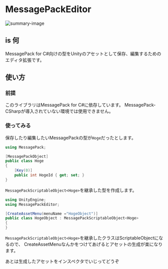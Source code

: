 # MessagePackEditor

![summary-image](https://enrike3.blob.core.windows.net/images/Union2.PNG)

## is 何

MessagePack for C#向けの型をUnityのアセットとして保存、編集するためのエディタ拡張です。

## 使い方

### 前提

このライブラリはMessagePack for C#に依存しています。
MessagePack-CSharpが導入されていない環境では使用できません。

### 使ってみる

保存したり編集したいMessagePackの型が`Hoge`だったとします。

```csharp
using MessagePack;

[MessagePackObject]
public class Hoge
{
    [Key(0)]
    public int HogeId { get; set; }
}
```

`MessagePackScriptableObject<Hoge>`を継承した型を作成します。

```csharp
using UnityEngine;
using MessagePackEditor;

[CreateAssetMenu(menuName ="HogeObject")]
public class HogeObject : MessagePackScriptableObject<Hoge>
{
}
```

`MessagePackScriptableObject<Hoge>`を継承したクラスはScriptableObjectになるので、
CreateAssetMenuなんかをつけてあげるとアセットの生成が楽になります。

あとは生成したアセットをインスペクタでいじってどうぞ
